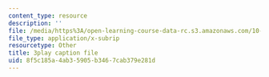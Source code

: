 ```yaml
---
content_type: resource
description: ''
file: /media/https%3A/open-learning-course-data-rc.s3.amazonaws.com/10-34-numerical-methods-applied-to-chemical-engineering-fall-2015/8f5c185a4ab35905b3467cab379e281d_muFAQx5dUdU.vtt
file_type: application/x-subrip
resourcetype: Other
title: 3play caption file
uid: 8f5c185a-4ab3-5905-b346-7cab379e281d
---
```

